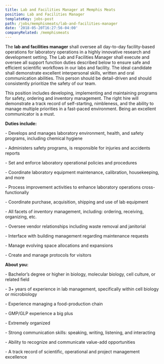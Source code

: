 ```yaml
---
title: Lab and Facilities Manager at Memphis Meats
position: Lab and Facilities Manager
templateKey: jobs-post
path: /jobs/memphismeats/lab-and-facilities-manager
date: '2018-05-20T16:27:56-04:00'
companyRelated: /memphismeats
---
```

The **lab and facilities manager** shall oversee all day-to-day facility-based operations for laboratory operations in a highly innovative research and development setting. The Lab and Facilities Manager shall execute and oversee all support function duties described below to ensure safe and efficient scientific workflows in our labs and facility. The ideal candidate shall demonstrate excellent interpersonal skills, written and oral communication abilities. This person should be detail-driven and should consistently prioritize the safety of our team.

This position includes developing, implementing and maintaining programs for safety, ordering and inventory management. The right hire will demonstrate a track record of self-starting, nimbleness, and the ability to manage multiple priorities in a fast-paced environment. Being an excellent communicator is a must.



**Duties include:**

\- Develops and manages laboratory environment, health, and safety programs, including chemical hygiene

\- Administers safety programs, is responsible for injuries and accidents reports

\- Set and enforce laboratory operational policies and procedures

\- Coordinate laboratory equipment maintenance, calibration, housekeeping, and more

\- Process improvement activities to enhance laboratory operations cross-functionally

\- Coordinate purchase, acquisition, shipping and use of lab equipment

\- All facets of inventory management, including: ordering, receiving, organizing, etc.

\- Oversee vendor relationships including waste removal and janitorial

\- Interface with building management regarding maintenance requests

\- Manage evolving space allocations and expansions

\- Create and manage protocols for visitors



**About you:**

\- Bachelor’s degree or higher in biology, molecular biology, cell culture, or related field

\- 3+ years of experience in lab management, specifically within cell biology or microbiology

\- Experience managing a food-production chain

\- GMP/GLP experience a big plus

\- Extremely organized

\- Strong communication skills: speaking, writing, listening, and interacting

\- Ability to recognize and communicate value-add opportunities

\- A track record of scientific, operational and project management excellence
